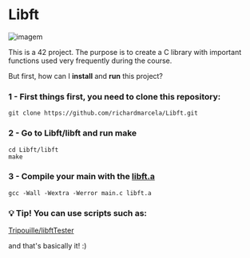 # Libft

![imagem](https://user-images.githubusercontent.com/101434516/201757705-cc46b770-b8ce-4e6e-b5be-82737b6b0e78.png)

This is a 42 project. The purpose is to create a C library with important functions used very frequently during the course.

But first, how can I <b>install</b> and <b>run</b> this project? 

### 1 - First things first, you need to clone this repository: 

    git clone https://github.com/richardmarcela/Libft.git
  
### 2 - Go to Libft/libft and run <b>make</b>

    cd Libft/libft
    make
        
### 3 - Compile your main with the <u>libft.a</u>
    
    gcc -Wall -Wextra -Werror main.c libft.a
    
### 💡 Tip! You can use scripts such as:

   <a href="https://github.com/Tripouille/libftTester" target="_blank">Tripouille/libftTester</a>

and that's basically it! :)
